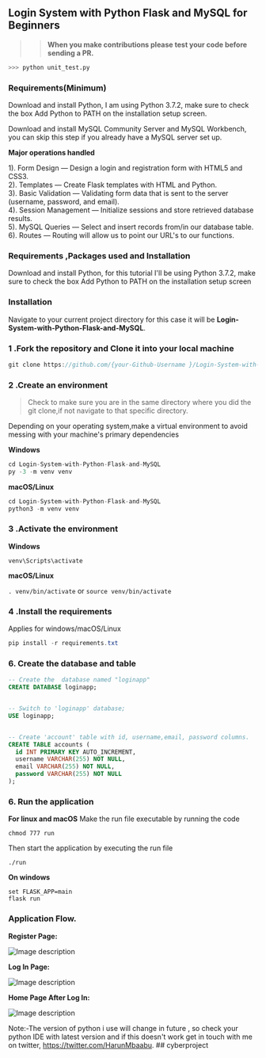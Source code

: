 ## Login System with Python Flask and MySQL for Beginners

>>  **When you make contributions please test your code before sending a PR.** 

```python 
>>> python unit_test.py
```

### Requirements(Minimum)

Download and install Python, I am using Python 3.7.2, make sure to check the box Add Python to PATH on the installation setup screen. </p>
Download and install MySQL Community Server and MySQL Workbench, you can skip this step if you already have a MySQL server set up. </p>


**Major operations handled**

1). Form Design — Design a login and registration form with HTML5 and CSS3.<br>
2). Templates — Create Flask templates with HTML and Python.<br>
3). Basic Validation — Validating form data that is sent to the server (username, password, and email).<br>
4). Session Management — Initialize sessions and store retrieved database results.<br>
5). MySQL Queries — Select and insert records from/in our database table.<br>
6). Routes — Routing will allow us to point our URL's to our functions.<br>

### Requirements ,Packages used and Installation
Download and install Python, for this tutorial I'll be using Python 3.7.2, make sure to check the box Add Python to PATH on the installation setup screen
 
### Installation
Navigate to your current project directory for this case it will be **Login-System-with-Python-Flask-and-MySQL**. <br>

### 1 .Fork the repository and Clone it into your local machine
```csharp
git clone https://github.com/{your-Github-Username }/Login-System-with-Python-Flask-and-MySQL.git
```
          
### 2 .Create an environment
> Check to make sure you are in the same directory where you did the git clone,if not navigate to that specific directory.

Depending on your operating system,make a virtual environment to avoid messing with your machine's primary dependencies
          
**Windows**
          
```csharp
cd Login-System-with-Python-Flask-and-MySQL
py -3 -m venv venv

```
          
**macOS/Linux**
          
```csharp
cd Login-System-with-Python-Flask-and-MySQL
python3 -m venv venv

```

### 3 .Activate the environment
          
**Windows** 

```venv\Scripts\activate```
          
**macOS/Linux**

```. venv/bin/activate```
or
```source venv/bin/activate```

### 4 .Install the requirements

Applies for windows/macOS/Linux

```csharp
pip install -r requirements.txt
```


### 6. Create the database and table 

```sql
-- Create the  database named "loginapp"
CREATE DATABASE loginapp;


-- Switch to 'loginapp' database; 
USE loginapp; 


-- Create 'account' table with id, username,email, password columns. 
CREATE TABLE accounts (
  id INT PRIMARY KEY AUTO_INCREMENT,
  username VARCHAR(255) NOT NULL,
  email VARCHAR(255) NOT NULL,
  password VARCHAR(255) NOT NULL
); 
```

### 6. Run the application 

**For linux and macOS**
Make the run file executable by running the code

```chmod 777 run```

Then start the application by executing the run file

```./run```

**On windows**
```
set FLASK_APP=main
flask run

```
### Application Flow. 

**Register Page:**

![Image description](https://github.com/HarunMbaabu/Login-System-with-Python-Flask-and-MySQL/blob/master/static/images/Screenshot%20from%202023-09-17%2018-29-57.png?raw=true)  

**Log In Page:** 

![Image description](https://github.com/HarunMbaabu/Login-System-with-Python-Flask-and-MySQL/blob/master/static/images/Screenshot%20from%202023-09-17%2018-29-52.png?raw=true)

**Home Page After Log In:**

![Image description](https://github.com/HarunMbaabu/Login-System-with-Python-Flask-and-MySQL/blob/master/static/images/Screenshot%20from%202023-09-17%2018-29-28.png?raw=true)

Note:-The version of python i use will change in future , so check your python IDE with latest version and if this doesn't work get in touch with me on twitter, https://twitter.com/HarunMbaabu. 
##   c y b e r p r o j e c t  
 